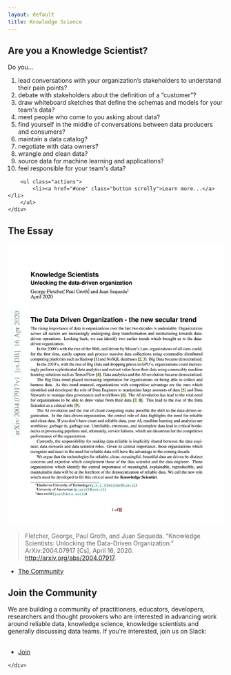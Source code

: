 ```yaml
---
layout: default
title: Knowledge Science
---
```

<!-- Intro -->
<section id="intro" class="wrapper style1 fullscreen fade-up">
	<div class="inner">
		<h1>Are you a Knowledge Scientist?</h1>
        <p>Do you...</p>
        <ol>
        <li>lead conversations with your organization’s stakeholders to understand their pain points?</li>
<li>debate with stakeholders about the definition of a “customer”?</li>
<li>draw whiteboard sketches that define the schemas and models for your team's data?</li>
<li>meet people who come to you asking about data?</li>
<li>find yourself in the middle of conversations between data producers and consumers?</li>
<li>maintain a data catalog?</li>
<li>negotiate with data owners?</li>
<li>wrangle and clean data?</li>
<li>source data for machine learning and applications? </li>
<li>feel responsible for your team's data?</li>

</ol>



		<ul class="actions">
			<li><a href="#one" class="button scrolly">Learn more...</a></li>
		</ul>
	</div>
</section>

<!-- One -->
<section id="one" class="wrapper style2 fullscreen fade-up">
	<div class="inner">
    <h2>The Essay</h2>
    <div class="6u$"><a href="https://arxiv.org/abs/2004.07917"><span class="image fit"><img src="./knowledgescientistsfirstpage.png" alt="First page of the essay" /></span></a>
    <blockquote>
    Fletcher, George, Paul Groth, and Juan Sequeda. “Knowledge Scientists: Unlocking the Data-Driven Organization.” ArXiv:2004.07917 [Cs], April 16, 2020. <a href="https://arxiv.org/abs/2004.07917">http://arxiv.org/abs/2004.07917</a>.
    </blockquote>
    </div>
    <ul class="actions">
        <li><a href="#two" class="button scrolly">The Community</a></li>
    </ul>
	</div>
</section>

<section id="two" class="wrapper style1 fade-up">
	<div class="inner">
		<h2>Join the Community</h2>
        We are building a community of practitioners, educators, developers, researchers and thought provokers who are interested in advancing work around reliable data, knowledge science, knowledge scientists and generally discussing data teams. If you're interested, join us on Slack:
        <br>
        <br>
        <ul class="actions">
            <li><a href="https://join.slack.com/t/knowledgescientist/shared_invite/zt-dk4pdgmt-W0b_BrTNoKFjHb1LTGvlTg" class="button special">Join</a></li>
        </ul>

	</div>
</section>
